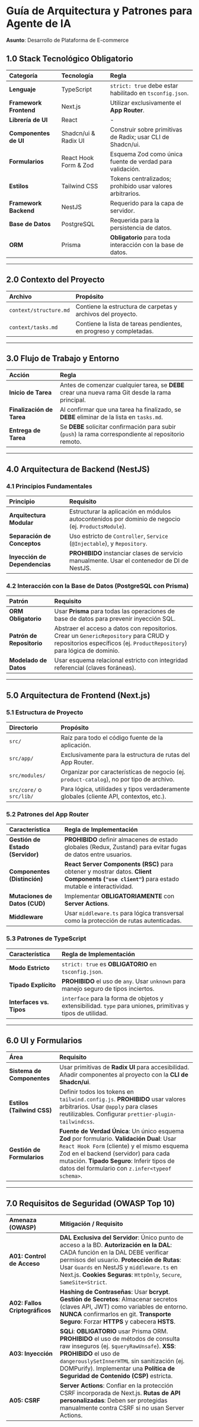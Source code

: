 # Guía de Arquitectura y Patrones para Agente de IA

**Asunto**: Desarrollo de Plataforma de E-commerce

## 1.0 Stack Tecnológico Obligatorio

| Categoría | Tecnología | Regla |
| :--- | :--- | :--- |
| **Lenguaje** | TypeScript | `strict: true` debe estar habilitado en `tsconfig.json`. |
| **Framework Frontend** | Next.js | Utilizar exclusivamente el **App Router**. |
| **Librería de UI** | React | - |
| **Componentes de UI** | Shadcn/ui & Radix UI | Construir sobre primitivas de Radix; usar CLI de Shadcn/ui. |
| **Formularios** | React Hook Form & Zod | Esquema Zod como única fuente de verdad para validación. |
| **Estilos** | Tailwind CSS | Tokens centralizados; prohibido usar valores arbitrarios. |
| **Framework Backend** | NestJS | Requerido para la capa de servidor. |
| **Base de Datos** | PostgreSQL | Requerida para la persistencia de datos. |
| **ORM** | Prisma | **Obligatorio** para toda interacción con la base de datos. |

---

## 2.0 Contexto del Proyecto

| Archivo | Propósito |
| :--- | :--- |
| `context/structure.md` | Contiene la estructura de carpetas y archivos del proyecto. |
| `context/tasks.md` | Contiene la lista de tareas pendientes, en progreso y completadas. |

---

## 3.0 Flujo de Trabajo y Entorno

| Acción | Regla |
| :--- | :--- |
| **Inicio de Tarea** | Antes de comenzar cualquier tarea, se **DEBE** crear una nueva rama Git desde la rama principal. |
| **Finalización de Tarea** | Al confirmar que una tarea ha finalizado, se **DEBE** eliminar de la lista en `tasks.md`. |
| **Entrega de Tarea** | Se **DEBE** solicitar confirmación para subir (`push`) la rama correspondiente al repositorio remoto. |

---

## 4.0 Arquitectura de Backend (NestJS)

### 4.1 Principios Fundamentales

| Principio | Requisito |
| :--- | :--- |
| **Arquitectura Modular** | Estructurar la aplicación en módulos autocontenidos por dominio de negocio (ej. `ProductsModule`). |
| **Separación de Conceptos** | Uso estricto de `Controller`, `Service` (`@Injectable`), y `Repository`. |
| **Inyección de Dependencias** | **PROHIBIDO** instanciar clases de servicio manualmente. Usar el contenedor de DI de NestJS. |

### 4.2 Interacción con la Base de Datos (PostgreSQL con Prisma)

| Patrón | Requisito |
| :--- | :--- |
| **ORM Obligatorio** | Usar **Prisma** para todas las operaciones de base de datos para prevenir inyección SQL. |
| **Patrón de Repositorio** | Abstraer el acceso a datos con repositorios. Crear un `GenericRepository` para CRUD y repositorios específicos (ej. `ProductRepository`) para lógica de dominio. |
| **Modelado de Datos** | Usar esquema relacional estricto con integridad referencial (claves foráneas). |

---

## 5.0 Arquitectura de Frontend (Next.js)

### 5.1 Estructura de Proyecto

| Directorio | Propósito |
| :--- | :--- |
| `src/` | Raíz para todo el código fuente de la aplicación. |
| `src/app/` | Exclusivamente para la estructura de rutas del App Router. |
| `src/modules/` | Organizar por características de negocio (ej. `product-catalog`), no por tipo de archivo. |
| `src/core/` o `src/lib/` | Para lógica, utilidades y tipos verdaderamente globales (cliente API, contextos, etc.). |

### 5.2 Patrones del App Router

| Característica | Regla de Implementación |
| :--- | :--- |
| **Gestión de Estado (Servidor)** | **PROHIBIDO** definir almacenes de estado globales (Redux, Zustand) para evitar fugas de datos entre usuarios. |
| **Componentes (Distinción)** | **React Server Components (RSC)** para obtener y mostrar datos. **Client Components (`"use client"`)** para estado mutable e interactividad. |
| **Mutaciones de Datos (CUD)** | Implementar **OBLIGATORIAMENTE** con **Server Actions**. |
| **Middleware** | Usar `middleware.ts` para lógica transversal como la protección de rutas autenticadas. |

### 5.3 Patrones de TypeScript

| Característica | Regla de Implementación |
| :--- | :--- |
| **Modo Estricto** | `strict: true` es **OBLIGATORIO** en `tsconfig.json`. |
| **Tipado Explícito** | **PROHIBIDO** el uso de `any`. Usar `unknown` para manejo seguro de tipos inciertos. |
| **Interfaces vs. Tipos** | `interface` para la forma de objetos y extensibilidad. `type` para uniones, primitivas y tipos de utilidad. |

---

## 6.0 UI y Formularios

| Área | Requisito |
| :--- | :--- |
| **Sistema de Componentes** | Usar primitivas de **Radix UI** para accesibilidad. Añadir componentes al proyecto con la **CLI de Shadcn/ui**. |
| **Estilos (Tailwind CSS)** | Definir todos los tokens en `tailwind.config.js`. **PROHIBIDO** usar valores arbitrarios. Usar `@apply` para clases reutilizables. Configurar `prettier-plugin-tailwindcss`. |
| **Gestión de Formularios** | **Fuente de Verdad Única**: Un único esquema **Zod** por formulario. **Validación Dual**: Usar `React Hook Form` (cliente) y el mismo esquema Zod en el backend (servidor) para cada mutación. **Tipado Seguro**: Inferir tipos de datos del formulario con `z.infer<typeof schema>`. |

---

## 7.0 Requisitos de Seguridad (OWASP Top 10)

| Amenaza (OWASP) | Mitigación / Requisito |
| :--- | :--- |
| **A01: Control de Acceso** | **DAL Exclusiva del Servidor**: Único punto de acceso a la BD. **Autorización en la DAL**: CADA función en la DAL DEBE verificar permisos del usuario. **Protección de Rutas**: Usar `Guards` en NestJS y `middleware.ts` en Next.js. **Cookies Seguras**: `HttpOnly`, `Secure`, `SameSite=Strict`. |
| **A02: Fallos Criptográficos** | **Hashing de Contraseñas**: Usar **bcrypt**. **Gestión de Secretos**: Almacenar secretos (claves API, JWT) como variables de entorno. **NUNCA** confirmarlos en git. **Transporte Seguro**: Forzar **HTTPS** y cabecera **HSTS**. |
| **A03: Inyección** | **SQLi**: **OBLIGATORIO** usar Prisma ORM. **PROHIBIDO** el uso de métodos de consulta raw inseguros (ej. `$queryRawUnsafe`). **XSS**: **PROHIBIDO** el uso de `dangerouslySetInnerHTML` sin sanitización (ej. DOMPurify). Implementar una **Política de Seguridad de Contenido (CSP)** estricta. |
| **A05: CSRF** | **Server Actions**: Confiar en la protección CSRF incorporada de Next.js. **Rutas de API personalizadas**: Deben ser protegidas manualmente contra CSRF si no usan Server Actions. |
